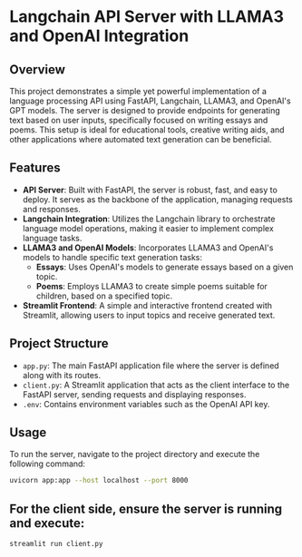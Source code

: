 # Langchain API Server with LLAMA3 and OpenAI Integration

## Overview

This project demonstrates a simple yet powerful implementation of a language processing API using FastAPI, Langchain, LLAMA3, and OpenAI's GPT models. The server is designed to provide endpoints for generating text based on user inputs, specifically focused on writing essays and poems. This setup is ideal for educational tools, creative writing aids, and other applications where automated text generation can be beneficial.

## Features

- **API Server**: Built with FastAPI, the server is robust, fast, and easy to deploy. It serves as the backbone of the application, managing requests and responses.
- **Langchain Integration**: Utilizes the Langchain library to orchestrate language model operations, making it easier to implement complex language tasks.
- **LLAMA3 and OpenAI Models**: Incorporates LLAMA3 and OpenAI's models to handle specific text generation tasks:
  - **Essays**: Uses OpenAI's models to generate essays based on a given topic.
  - **Poems**: Employs LLAMA3 to create simple poems suitable for children, based on a specified topic.
- **Streamlit Frontend**: A simple and interactive frontend created with Streamlit, allowing users to input topics and receive generated text.

## Project Structure

- `app.py`: The main FastAPI application file where the server is defined along with its routes.
- `client.py`: A Streamlit application that acts as the client interface to the FastAPI server, sending requests and displaying responses.
- `.env`: Contains environment variables such as the OpenAI API key.

## Usage

To run the server, navigate to the project directory and execute the following command:

```bash
uvicorn app:app --host localhost --port 8000
```
## For the client side, ensure the server is running and execute:
```bash
streamlit run client.py
```

